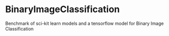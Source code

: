 # BinaryImageClassification
Benchmark of sci-kit learn models and a tensorflow model for Binary Image Classification
